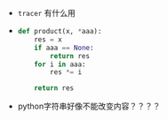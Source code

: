 + `tracer` 有什么用

+ ```python
  def product(x, *aaa):
      res = x
      if aaa == None:
          return res
      for i in aaa:
          res *= i
  
      return res
  ```

+ python字符串好像不能改变内容？？？？